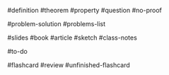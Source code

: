#definition
#theorem
#property
#question
#no-proof

#problem-solution
#problems-list

#slides
#book
#article
#sketch
#class-notes

#to-do

#flashcard
#review
#unfinished-flashcard



